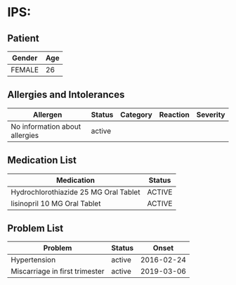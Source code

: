# IPS:

## Patient

|Gender|Age|
|---|---|
|FEMALE|26|

## Allergies and Intolerances

|Allergen|Status|Category|Reaction|Severity|
|---|---|---|---|---|
|No information about allergies|active||||

## Medication List

|Medication|Status|
|---|---|
|Hydrochlorothiazide 25 MG Oral Tablet|ACTIVE|
|lisinopril 10 MG Oral Tablet|ACTIVE|

## Problem List

|Problem|Status|Onset|
|---|---|---|
|Hypertension|active|2016-02-24|
|Miscarriage in first trimester|active|2019-03-06|
